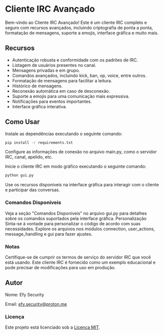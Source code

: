 # Cliente IRC Avançado

Bem-vindo ao Cliente IRC Avançado! Este é um cliente IRC completo e seguro com recursos avançados, incluindo criptografia de ponta a ponta, formatação de mensagens, suporte a emojis, interface gráfica e muito mais.

## Recursos

- Autenticação robusta e conformidade com os padrões de IRC.
- Listagem de usuários presentes no canal.
- Mensagens privadas e em grupo.
- Comandos avançados, incluindo kick, ban, op, voice, entre outros.
- Formatação de mensagens para facilitar a leitura.
- Histórico de mensagens.
- Reconexão automática em caso de desconexão.
- Suporte a emojis para uma comunicação mais expressiva.
- Notificações para eventos importantes.
- Interface gráfica interativa.

## Como Usar
Instale as dependências executando o seguinte comando:

```bash
pip install -r requirements.txt
```

Configure as informações de conexão no arquivo main.py, como o servidor IRC, canal, apelido, etc.

Inicie o cliente IRC em modo gráfico executando o seguinte comando:

```bash
python gui.py
```

Use os recursos disponíveis na interface gráfica para interagir com o cliente e participar das conversas.

### Comandos Disponíveis
Veja a seção "Comandos Disponíveis" no arquivo gui.py para detalhes sobre os comandos suportados pela interface gráfica.
Personalização
Sinta-se à vontade para personalizar o código de acordo com suas necessidades. Explore os arquivos nos módulos connection, user_actions, message_handling e gui para fazer ajustes.

### Notas
Certifique-se de cumprir os termos de serviço do servidor IRC que você está usando.
Este cliente IRC é fornecido como um exemplo educacional e pode precisar de modificações para uso em produção.

## Autor

Nome: Efy Security

Email: efy.security@proton.me

### Licença
Este projeto está licenciado sob a [Licença MIT](LICENSE).





